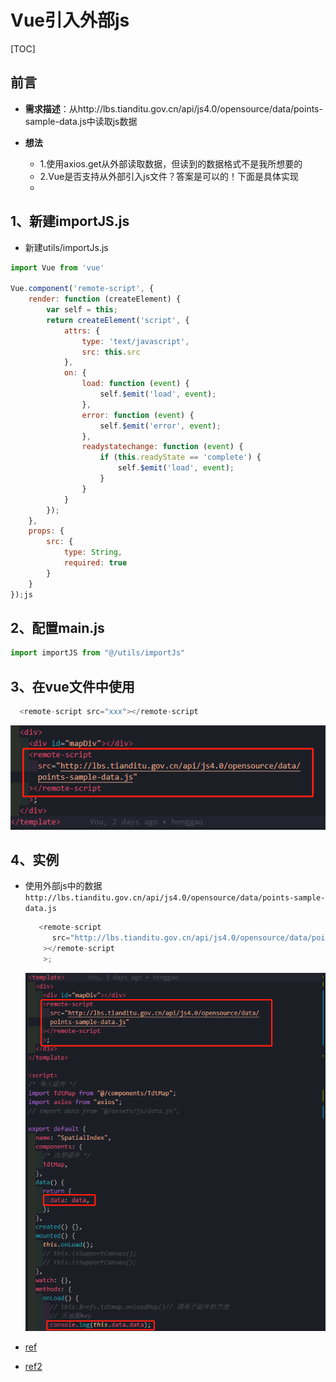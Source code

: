 # Vue引入外部js

[TOC]

## 前言

- **需求描述**：从http://lbs.tianditu.gov.cn/api/js4.0/opensource/data/points-sample-data.js中读取js数据

- **想法**
  - 1.使用axios.get从外部读取数据，但读到的数据格式不是我所想要的
  - 2.Vue是否支持从外部引入js文件？答案是可以的！下面是具体实现
  - 

## 1、新建importJS.js

- 新建utils/importJs.js

```js
import Vue from 'vue'
 
Vue.component('remote-script', {
    render: function (createElement) {
        var self = this;
        return createElement('script', {
            attrs: {
                type: 'text/javascript',
                src: this.src
            },
            on: {
                load: function (event) {
                    self.$emit('load', event);
                },
                error: function (event) {
                    self.$emit('error', event);
                },
                readystatechange: function (event) {
                    if (this.readyState == 'complete') {
                        self.$emit('load', event);
                    }
                }
            }
        });
    },
    props: {
        src: {
            type: String,
            required: true
        }
    }
});js
```



## 2、配置main.js

```js
import importJS from "@/utils/importJs"
```



## 3、在vue文件中使用

```js
  <remote-script src="xxx"></remote-script
```

![](IMG/微信截图_20201208173657.png)

## 4、实例

- 使用外部js中的数据`http://lbs.tianditu.gov.cn/api/js4.0/opensource/data/points-sample-data.js`

  ```js
     <remote-script
        src="http://lbs.tianditu.gov.cn/api/js4.0/opensource/data/points-sample-data.js"
      ></remote-script
      >;
  ```

  ![](IMG/微信截图_20201208174032.png)

  

- [ref](https://blog.csdn.net/zjl199303/article/details/82585775?utm_medium=distribute.pc_relevant.none-task-blog-baidulandingword-7&spm=1001.2101.3001.4242)

- [ref2](https://blog.csdn.net/weixin_33939843/article/details/91472501?utm_medium=distribute.pc_relevant.none-task-blog-title-6&spm=1001.2101.3001.4242)